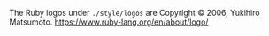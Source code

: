 The Ruby logos under `./style/logos` are Copyright © 2006, Yukihiro Matsumoto.
https://www.ruby-lang.org/en/about/logo/
